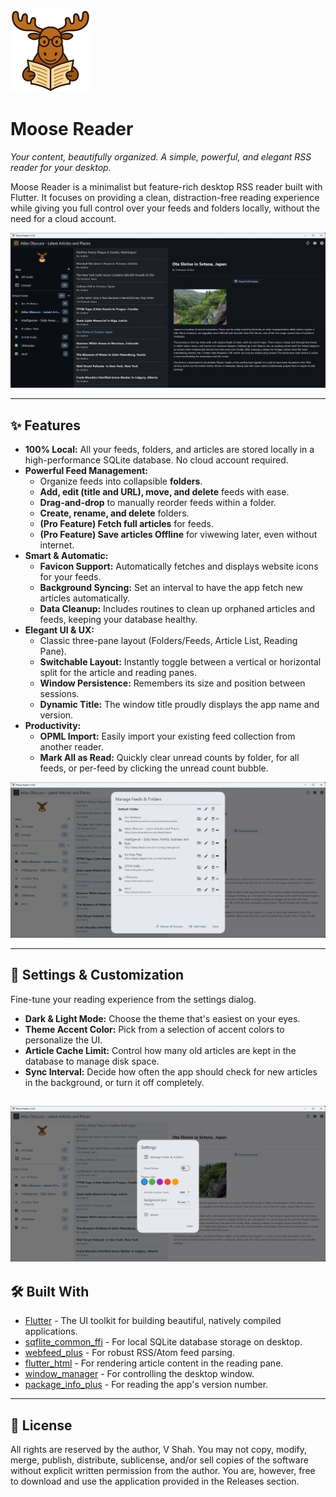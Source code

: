 ![Moose Reader Logo](assets/images/logo_small.png)
# Moose Reader

*Your content, beautifully organized. A simple, powerful, and elegant RSS reader for your desktop.*

Moose Reader is a minimalist but feature-rich desktop RSS reader built with Flutter. It focuses on providing a clean, distraction-free reading experience while giving you full control over your feeds and folders locally, without the need for a cloud account.

![Moose Reader Main window](assets/images/main.png)

---
## ✨ Features

* **100% Local:** All your feeds, folders, and articles are stored locally in a high-performance SQLite database. No cloud account required.
* **Powerful Feed Management:**
    * Organize feeds into collapsible **folders**.
    * **Add, edit (title and URL), move, and delete** feeds with ease.
    * **Drag-and-drop** to manually reorder feeds within a folder.
    * **Create, rename, and delete** folders.
    * **(Pro Feature) Fetch full articles** for feeds.
    * **(Pro Feature) Save articles Offline** for viwewing later, even without internet.
* **Smart & Automatic:**
    * **Favicon Support:** Automatically fetches and displays website icons for your feeds.
    * **Background Syncing:** Set an interval to have the app fetch new articles automatically.
    * **Data Cleanup:** Includes routines to clean up orphaned articles and feeds, keeping your database healthy.
* **Elegant UI & UX:**
    * Classic three-pane layout (Folders/Feeds, Article List, Reading Pane).
    * **Switchable Layout:** Instantly toggle between a vertical or horizontal split for the article and reading panes.
    * **Window Persistence:** Remembers its size and position between sessions.
    * **Dynamic Title:** The window title proudly displays the app name and version.
* **Productivity:**
    * **OPML Import:** Easily import your existing feed collection from another reader.
    * **Mark All as Read:** Quickly clear unread counts by folder, for all feeds, or per-feed by clicking the unread count bubble.

![Moose Reader Settings](assets/images/feed_settings.png)

---
## 🎨 Settings & Customization

Fine-tune your reading experience from the settings dialog.

* **Dark & Light Mode:** Choose the theme that's easiest on your eyes.
* **Theme Accent Color:** Pick from a selection of accent colors to personalize the UI.
* **Article Cache Limit:** Control how many old articles are kept in the database to manage disk space.
* **Sync Interval:** Decide how often the app should check for new articles in the background, or turn it off completely.

![Moose Reader Settings](assets/images/settings.png)
---
## 🛠️ Built With

* [Flutter](https://flutter.dev/) - The UI toolkit for building beautiful, natively compiled applications.
* [sqflite_common_ffi](https://pub.dev/packages/sqflite_common_ffi) - For local SQLite database storage on desktop.
* [webfeed_plus](https://pub.dev/packages/webfeed_plus) - For robust RSS/Atom feed parsing.
* [flutter_html](https://pub.dev/packages/flutter_html) - For rendering article content in the reading pane.
* [window_manager](https://pub.dev/packages/window_manager) - For controlling the desktop window.
* [package_info_plus](https://pub.dev/packages/package_info_plus) - For reading the app's version number.

---
## 📄 License
All rights are reserved by the author, V Shah. You may not copy, modify, merge, publish, distribute, sublicense, and/or sell copies of the software without explicit written permission from the author. You are, however, free to download and use the application provided in the Releases section.
